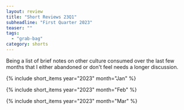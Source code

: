 ```yaml
---
layout: review
title: "Short Reviews 23Q1"
subheadline: "First Quarter 2023"
teaser: ""
tags:
  - "grab-bag"
category: shorts
---
```


Being a list of brief notes on other culture consumed over the last few months that I either abandoned or don't feel needs a longer discussion.

{% include short_items year="2023" month="Jan" %}

{% include short_items year="2023" month="Feb" %}

{% include short_items year="2023" month="Mar" %}

